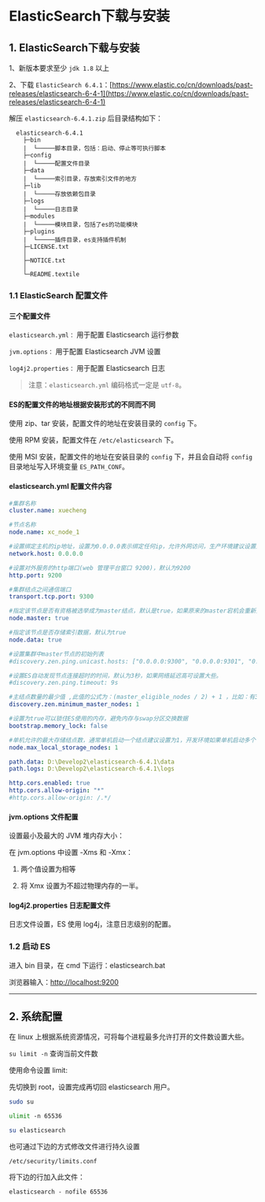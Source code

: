 # ElasticSearch下载与安装

## 1. ElasticSearch下载与安装

1、新版本要求至少 `jdk 1.8` 以上

2、下载 `ElasticSearch 6.4.1`：[https://www.elastic.co/cn/downloads/past-releases/elasticsearch-6-4-1](https://www.elastic.co/cn/downloads/past-releases/elasticsearch-6-4-1)

解压 `elasticsearch-6.4.1.zip` 后目录结构如下：

```text
  elasticsearch-6.4.1
    ├─bin
    |  └─────脚本目录，包括：启动、停止等可执行脚本
    ├─config
    |  └─────配置文件目录
    ├─data
    |  └─────索引目录，存放索引文件的地方
    ├─lib
    |  └─────存放依赖包目录
    ├─logs
    |  └─────日志目录
    ├─modules
    |  └─────模块目录，包括了es的功能模块
    ├─plugins
    |  └─────插件目录，es支持插件机制
    ├─LICENSE.txt
    │
    ├─NOTICE.txt
    │
    └─README.textile
```

### 1.1 ElasticSearch 配置文件

#### 三个配置文件

`elasticsearch.yml：` 用于配置 Elasticsearch 运行参数 

`jvm.options：` 用于配置 Elasticsearch JVM 设置

`log4j2.properties：` 用于配置 Elasticsearch 日志

> 注意：`elasticsearch.yml` 编码格式一定是 `utf-8`。


#### ES的配置文件的地址根据安装形式的不同而不同

使用 zip、tar 安装，配置文件的地址在安装目录的 `config` 下。

使用 RPM 安装，配置文件在 `/etc/elasticsearch` 下。

使用 MSI 安装，配置文件的地址在安装目录的 `config` 下，并且会自动将 `config` 目录地址写入环境变量 `ES_PATH_CONF`。

#### elasticsearch.yml 配置文件内容

```yml
#集群名称
cluster.name: xuecheng

#节点名称
node.name: xc_node_1

#设置绑定主机的ip地址，设置为0.0.0.0表示绑定任何ip，允许外网访问，生产环境建议设置为具体的ip
network.host: 0.0.0.0

#设置对外服务的http端口(web 管理平台窗口 9200)，默认为9200
http.port: 9200

#集群结点之间通信端口
transport.tcp.port: 9300

#指定该节点是否有资格被选举成为master结点，默认是true，如果原来的master宕机会重新选举新的master
node.master: true

#指定该节点是否存储索引数据，默认为true
node.data: true

#设置集群中master节点的初始列表
#discovery.zen.ping.unicast.hosts: ["0.0.0.0:9300", "0.0.0.0:9301", "0.0.0.0:9302"]

#设置ES自动发现节点连接超时的时间，默认为3秒，如果网络延迟高可设置大些。
#discovery.zen.ping.timeout: 9s

#主结点数量的最少值 ,此值的公式为：(master_eligible_nodes / 2) + 1 ，比如：有3个符合要求的主结点，那么这里要设置为2
discovery.zen.minimum_master_nodes: 1

#设置为true可以锁住ES使用的内存，避免内存与swap分区交换数据
bootstrap.memory_lock: false

#单机允许的最大存储结点数，通常单机启动一个结点建议设置为1，开发环境如果单机启动多个节点可设置大于1.
node.max_local_storage_nodes: 1

path.data: D:\Develop2\elasticsearch-6.4.1\data
path.logs: D:\Develop2\elasticsearch-6.4.1\logs

http.cors.enabled: true
http.cors.allow-origin: "*"
#http.cors.allow-origin: /.*/
```

#### jvm.options 文件配置

设置最小及最大的 JVM 堆内存大小：

在 jvm.options 中设置 -Xms 和 -Xmx：

1. 两个值设置为相等

2. 将 Xmx 设置为不超过物理内存的一半。

#### log4j2.properties 日志配置文件

日志文件设置，ES 使用 log4j，注意日志级别的配置。

### 1.2 启动 ES

进入 bin 目录，在 cmd 下运行：elasticsearch.bat

浏览器输入：[http://localhost:9200](http://localhost:9200)

---

## 2. 系统配置

在 linux 上根据系统资源情况，可将每个进程最多允许打开的文件数设置大些。

`su limit -n` 查询当前文件数

使用命令设置 limit:

先切换到 root，设置完成再切回 elasticsearch 用户。

```bash
sudo su

ulimit ‐n 65536

su elasticsearch
```

也可通过下边的方式修改文件进行持久设置

`/etc/security/limits.conf`

将下边的行加入此文件：

```bash
elasticsearch ‐ nofile 65536
```








